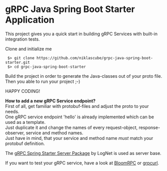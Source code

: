 # gRPC Java Spring Boot Starter Application

This project gives you a quick start in building gRPC Services with built-in integration tests.

Clone and initialize me
   ```
    $> git clone https://github.com/niklascube/grpc-java-spring-boot-starter.git
    $> cd grpc-java-spring-boot-starter
   ```
 
Build the project in order to generate the Java-classes out of your proto file.  
Then you able to run your project ;-)  

HAPPY CODING!

**How to add a new gRPC Service endpoint?**  
First of all, get familiar with protobuf-files and adjust the proto to your needs.  
One gRPC service endpoint 'hello' is already implemented which can be used as a template.  
Just duplicate it and change the names of every request-object, response-observer, service and method names.  
Just have in mind, that your service and method name *must* match your protobuf definition.  

The [gRPC Spring Starter Server Package](https://github.com/LogNet/grpc-spring-boot-starter/tree/master/grpc-spring-boot-starter) by LogNet
is used as server base.  

If you want to test your gRPC service, have a look at [BloomRPC](https://github.com/uw-labs/bloomrpc) or [grpcurl](https://github.com/fullstorydev/grpcurl).

